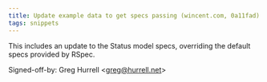 ```yaml
---
title: Update example data to get specs passing (wincent.com, 0a11fad)
tags: snippets
---
```


This includes an update to the Status model specs, overriding the default specs provided by RSpec.

Signed-off-by: Greg Hurrell &lt;greg@hurrell.net&gt;
